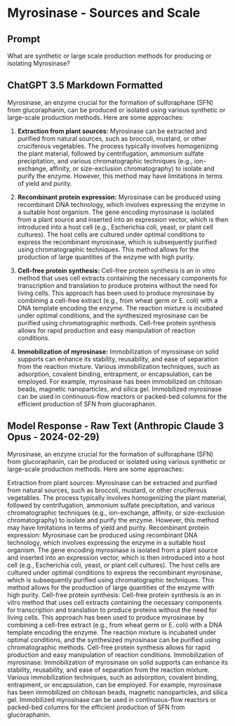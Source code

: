 # Myrosinase - Sources and Scale

## Prompt

What are synthetic or large scale production methods for producing or isolating Myrosinase?

## ChatGPT 3.5 Markdown Formatted

Myrosinase, an enzyme crucial for the formation of sulforaphane (SFN) from glucoraphanin, can be produced or isolated using various synthetic or large-scale production methods. Here are some approaches:

1. **Extraction from plant sources:** Myrosinase can be extracted and purified from natural sources, such as broccoli, mustard, or other cruciferous vegetables. The process typically involves homogenizing the plant material, followed by centrifugation, ammonium sulfate precipitation, and various chromatographic techniques (e.g., ion-exchange, affinity, or size-exclusion chromatography) to isolate and purify the enzyme. However, this method may have limitations in terms of yield and purity.

2. **Recombinant protein expression:** Myrosinase can be produced using recombinant DNA technology, which involves expressing the enzyme in a suitable host organism. The gene encoding myrosinase is isolated from a plant source and inserted into an expression vector, which is then introduced into a host cell (e.g., Escherichia coli, yeast, or plant cell cultures). The host cells are cultured under optimal conditions to express the recombinant myrosinase, which is subsequently purified using chromatographic techniques. This method allows for the production of large quantities of the enzyme with high purity.

3. **Cell-free protein synthesis:** Cell-free protein synthesis is an in vitro method that uses cell extracts containing the necessary components for transcription and translation to produce proteins without the need for living cells. This approach has been used to produce myrosinase by combining a cell-free extract (e.g., from wheat germ or E. coli) with a DNA template encoding the enzyme. The reaction mixture is incubated under optimal conditions, and the synthesized myrosinase can be purified using chromatographic methods. Cell-free protein synthesis allows for rapid production and easy manipulation of reaction conditions.

4. **Immobilization of myrosinase:** Immobilization of myrosinase on solid supports can enhance its stability, reusability, and ease of separation from the reaction mixture. Various immobilization techniques, such as adsorption, covalent binding, entrapment, or encapsulation, can be employed. For example, myrosinase has been immobilized on chitosan beads, magnetic nanoparticles, and silica gel. Immobilized myrosinase can be used in continuous-flow reactors or packed-bed columns for the efficient production of SFN from glucoraphanin.

## Model Response - Raw Text (Anthropic Claude 3 Opus - 2024-02-29)

Myrosinase, an enzyme crucial for the formation of sulforaphane (SFN) from glucoraphanin, can be produced or isolated using various synthetic or large-scale production methods. Here are some approaches:

Extraction from plant sources: Myrosinase can be extracted and purified from natural sources, such as broccoli, mustard, or other cruciferous vegetables. The process typically involves homogenizing the plant material, followed by centrifugation, ammonium sulfate precipitation, and various chromatographic techniques (e.g., ion-exchange, affinity, or size-exclusion chromatography) to isolate and purify the enzyme. However, this method may have limitations in terms of yield and purity.
Recombinant protein expression: Myrosinase can be produced using recombinant DNA technology, which involves expressing the enzyme in a suitable host organism. The gene encoding myrosinase is isolated from a plant source and inserted into an expression vector, which is then introduced into a host cell (e.g., Escherichia coli, yeast, or plant cell cultures). The host cells are cultured under optimal conditions to express the recombinant myrosinase, which is subsequently purified using chromatographic techniques. This method allows for the production of large quantities of the enzyme with high purity.
Cell-free protein synthesis: Cell-free protein synthesis is an in vitro method that uses cell extracts containing the necessary components for transcription and translation to produce proteins without the need for living cells. This approach has been used to produce myrosinase by combining a cell-free extract (e.g., from wheat germ or E. coli) with a DNA template encoding the enzyme. The reaction mixture is incubated under optimal conditions, and the synthesized myrosinase can be purified using chromatographic methods. Cell-free protein synthesis allows for rapid production and easy manipulation of reaction conditions.
Immobilization of myrosinase: Immobilization of myrosinase on solid supports can enhance its stability, reusability, and ease of separation from the reaction mixture. Various immobilization techniques, such as adsorption, covalent binding, entrapment, or encapsulation, can be employed. For example, myrosinase has been immobilized on chitosan beads, magnetic nanoparticles, and silica gel. Immobilized myrosinase can be used in continuous-flow reactors or packed-bed columns for the efficient production of SFN from glucoraphanin.
